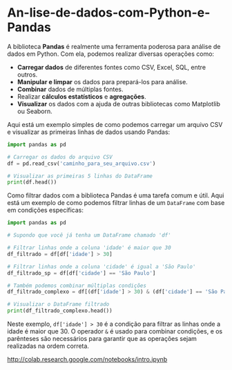 # An-lise-de-dados-com-Python-e-Pandas

A biblioteca **Pandas** é realmente uma ferramenta poderosa para análise de dados em Python. Com ela, podemos realizar diversas operações como:

- **Carregar dados** de diferentes fontes como CSV, Excel, SQL, entre outros.
- **Manipular e limpar** os dados para prepará-los para análise.
- **Combinar** dados de múltiplas fontes.
- Realizar **cálculos estatísticos** e **agregações**.
- **Visualizar** os dados com a ajuda de outras bibliotecas como Matplotlib ou Seaborn.

Aqui está um exemplo simples de como podemos carregar um arquivo CSV e visualizar as primeiras linhas de dados usando Pandas:

```python
import pandas as pd

# Carregar os dados do arquivo CSV
df = pd.read_csv('caminho_para_seu_arquivo.csv')

# Visualizar as primeiras 5 linhas do DataFrame
print(df.head())
```

Como filtrar dados com a biblioteca Pandas é uma tarefa comum e útil. Aqui está um exemplo de como podemos filtrar linhas de um `DataFrame` com base em condições específicas:

```python
import pandas as pd

# Supondo que você já tenha um DataFrame chamado 'df'

# Filtrar linhas onde a coluna 'idade' é maior que 30
df_filtrado = df[df['idade'] > 30]

# Filtrar linhas onde a coluna 'cidade' é igual a 'São Paulo'
df_filtrado_sp = df[df['cidade'] == 'São Paulo']

# Também podemos combinar múltiplas condições
df_filtrado_complexo = df[(df['idade'] > 30) & (df['cidade'] == 'São Paulo')]

# Visualizar o DataFrame filtrado
print(df_filtrado_complexo.head())
```

Neste exemplo, `df['idade'] > 30` é a condição para filtrar as linhas onde a idade é maior que 30. O operador `&` é usado para combinar condições, e os parênteses são necessários para garantir que as operações sejam realizadas na ordem correta.

http://colab.research.google.com/notebooks/intro.ipynb

